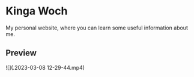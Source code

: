 # Kinga Woch

My personal website, where you can learn some useful information about me.

## Preview

![](.2023-03-08 12-29-44.mp4)
